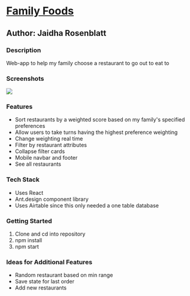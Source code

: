 # [Family Foods](https://family-foods.netlify.app)

## Author: Jaidha Rosenblatt

### Description

Web-app to help my family choose a restaurant to go out to eat to

### Screenshots

![](https://i.imgur.com/EuYpfKF.png)

### Features

- Sort restaurants by a weighted score based on my family's specified preferences
- Allow users to take turns having the highest preference weighting
- Change weighting real time
- Filter by restaurant attributes
- Collapse filter cards
- Mobile navbar and footer
- See all restaurants

### Tech Stack

- Uses React
- Ant.design component library
- Uses Airtable since this only needed a one table database

### Getting Started

1. Clone and cd into repository
2. npm install
3. npm start

### Ideas for Additional Features

- Random restaurant based on min range
- Save state for last order
- Add new restaurants
